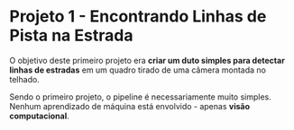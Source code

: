# Projeto 1 - Encontrando Linhas de Pista na Estrada

O objetivo deste primeiro projeto era **criar um duto simples para detectar linhas de estradas** em um quadro tirado de uma câmera montada no telhado.

Sendo o primeiro projeto, o pipeline é necessariamente muito simples. Nenhum aprendizado de máquina está envolvido - apenas **visão computacional**.

